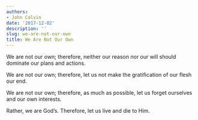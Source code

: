 ```yaml
---
authors:
- John Calvin
date: '2017-12-02'
description: ''
slug: we-are-not-our-own
title: We Are Not Our Own
---
```

We are not our own; therefore, neither our reason nor our will should dominate our plans and actions.

We are not our own; therefore, let us not make the gratification of our flesh our end.

We are not our own; therefore, as much as possible, let us forget ourselves and our own interests.

Rather, we are God’s. Therefore, let us live and die to Him.



